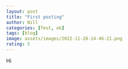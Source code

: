 ```yaml
---
layout: post
title: "First posting"
author: Nill
categories: [Test, ok]
tags: [blog]
image: assets/images/2022-11-28-14-46-21.png
rating: 5
---
```


Hi
